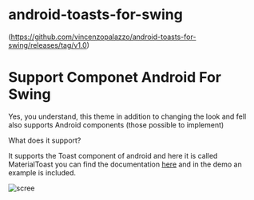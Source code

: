 # android-toasts-for-swing 
(https://github.com/vincenzopalazzo/android-toasts-for-swing/releases/tag/v1.0)

# Support Componet Android For Swing

Yes, you understand, this theme in addition to changing the look and fell also supports Android components (those possible to implement)

What does it support?

It supports the Toast component of android and here it is called MaterialToast you can find the documentation [here](https://github.com/vincenzopalazzo/android-toasts-for-swing/releases/tag/v1.0) and in the demo an example is included.

![scree](https://preview.ibb.co/dqFRKp/addToast.png)

